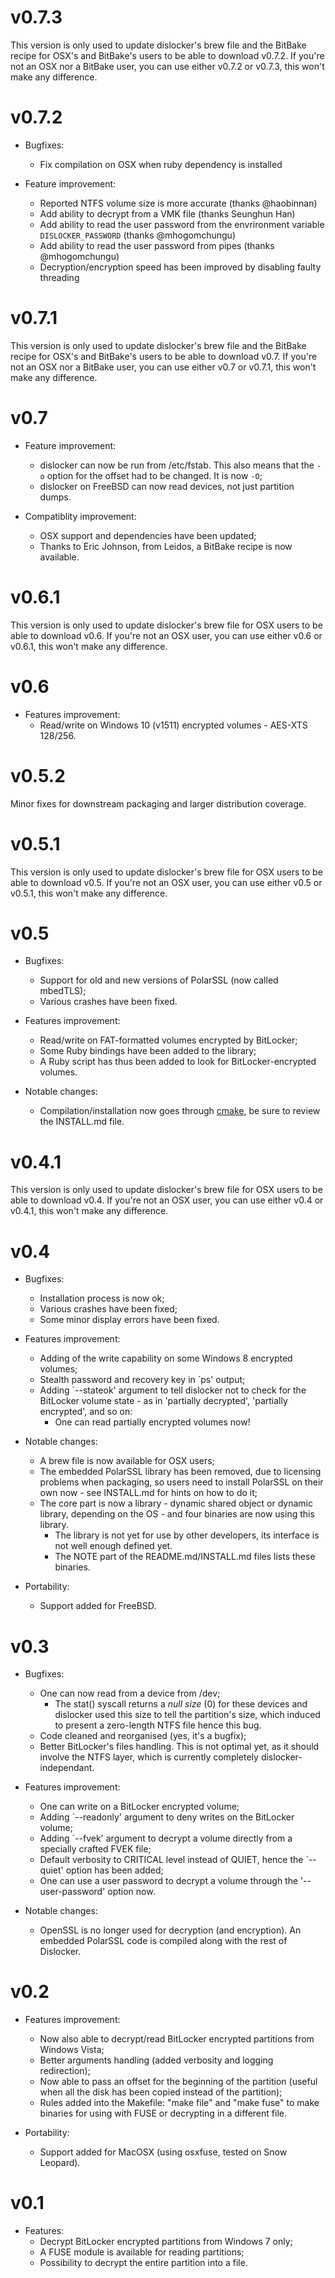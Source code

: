 # v0.7.3
This version is only used to update dislocker's brew file and the BitBake recipe
for OSX's and BitBake's users to be able to download v0.7.2. If you're not an OSX
nor a BitBake user, you can use either v0.7.2 or v0.7.3, this won't make any
difference.

# v0.7.2
- Bugfixes:
    - Fix compilation on OSX when ruby dependency is installed

- Feature improvement:
    - Reported NTFS volume size is more accurate (thanks @haobinnan)
    - Add ability to decrypt from a VMK file (thanks Seunghun Han)
    - Add ability to read the user password from the envrironment variable `DISLOCKER_PASSWORD` (thanks @mhogomchungu)
    - Add ability to read the user password from pipes (thanks @mhogomchungu)
    - Decryption/encryption speed has been improved by disabling faulty threading

# v0.7.1
This version is only used to update dislocker's brew file and the BitBake recipe
for OSX's and BitBake's users to be able to download v0.7. If you're not an OSX
nor a BitBake user, you can use either v0.7 or v0.7.1, this won't make any
difference.

# v0.7
- Feature improvement:
    - dislocker can now be run from /etc/fstab. This also means that the `-o`
    option for the offset had to be changed. It is now `-O`;
    - dislocker on FreeBSD can now read devices, not just partition dumps.

- Compatiblity improvement:
    - OSX support and dependencies have been updated;
    - Thanks to Eric Johnson, from Leidos, a BitBake recipe is now available.

# v0.6.1
This version is only used to update dislocker's brew file for OSX users
to be able to download v0.6. If you're not an OSX user, you can use either v0.6
or v0.6.1, this won't make any difference.

# v0.6
- Features improvement:
    - Read/write on Windows 10 (v1511) encrypted volumes - AES-XTS 128/256.

# v0.5.2
Minor fixes for downstream packaging and larger distribution coverage.

# v0.5.1
This version is only used to update dislocker's brew file for OSX users
to be able to download v0.5. If you're not an OSX user, you can use either v0.5
or v0.5.1, this won't make any difference.

# v0.5
- Bugfixes:
    - Support for old and new versions of PolarSSL (now called mbedTLS);
    - Various crashes have been fixed.

- Features improvement:
    - Read/write on FAT-formatted volumes encrypted by BitLocker;
    - Some Ruby bindings have been added to the library;
    - A Ruby script has thus been added to look for BitLocker-encrypted volumes.

- Notable changes:
    - Compilation/installation now goes through [cmake](https://cmake.org/), be
    sure to review the INSTALL.md file.

# v0.4.1
This version is only used to update dislocker's brew file for OSX users
to be able to download v0.4. If you're not an OSX user, you can use either v0.4
or v0.4.1, this won't make any difference.

# v0.4
- Bugfixes:
    - Installation process is now ok;
    - Various crashes have been fixed;
    - Some minor display errors have been fixed.

- Features improvement:
    - Adding of the write capability on some Windows 8 encrypted volumes;
    - Stealth password and recovery key in `ps' output;
    - Adding `--stateok' argument to tell dislocker not to check for the BitLocker
    volume state - as in 'partially decrypted', 'partially encrypted', and so on:
        - One can read partially encrypted volumes now!

- Notable changes:
    - A brew file is now available for OSX users;
    - The embedded PolarSSL library has been removed, due to licensing problems
      when packaging, so users need to install PolarSSL on their own now - see
      INSTALL.md for hints on how to do it;
    - The core part is now a library - dynamic shared object or dynamic library,
      depending on the OS - and four binaries are now using this library.
        - The library is not yet for use by other developers, its interface is not
          well enough defined yet.
        - The NOTE part of the README.md/INSTALL.md files lists these binaries.

- Portability:
    - Support added for FreeBSD.


# v0.3
- Bugfixes:
    - One can now read from a device from /dev;
        - The stat() syscall returns a *null size* (0) for these devices and
          dislocker used this size to tell the partition's size, which induced to
          present a zero-length NTFS file hence this bug.
    - Code cleaned and reorganised (yes, it's a bugfix);
    - Better BitLocker's files handling. This is not optimal yet, as it should
      involve the NTFS layer, which is currently completely dislocker-independant.

- Features improvement:
    - One can write on a BitLocker encrypted volume;
    - Adding `--readonly' argument to deny writes on the BitLocker volume;
    - Adding `--fvek' argument to decrypt a volume directly from a specially
      crafted FVEK file;
    - Default verbosity to CRITICAL level instead of QUIET, hence the `--quiet'
      option has been added;
    - One can use a user password to decrypt a volume through the
      '--user-password' option now.

- Notable changes:
    - OpenSSL is no longer used for decryption (and encryption). An embedded
      PolarSSL code is compiled along with the rest of Dislocker.


# v0.2
- Features improvement:
    - Now also able to decrypt/read BitLocker encrypted partitions from Windows
      Vista;
    - Better arguments handling (added verbosity and logging redirection);
    - Now able to pass an offset for the beginning of the partition (useful when
      all the disk has been copied instead of the partition);
    - Rules added into the Makefile: "make file" and "make fuse" to make binaries
      for using with FUSE or decrypting in a different file.

- Portability:
    - Support added for MacOSX (using osxfuse, tested on Snow Leopard).


# v0.1
- Features:
    - Decrypt BitLocker encrypted partitions from Windows 7 only;
    - A FUSE module is available for reading partitions;
    - Possibility to decrypt the entire partition into a file.
